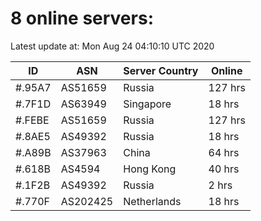 # 8 online servers:

Latest update at: Mon Aug 24 04:10:10 UTC 2020

| ID | ASN | Server Country | Online |
| -- | --- | -------------- | ------ |
| #.95A7 | AS51659 | Russia | 127 hrs |
| #.7F1D | AS63949 | Singapore | 18 hrs |
| #.FEBE | AS51659 | Russia | 127 hrs |
| #.8AE5 | AS49392 | Russia | 18 hrs |
| #.A89B | AS37963 | China | 64 hrs |
| #.618B | AS4594 | Hong Kong | 40 hrs |
| #.1F2B | AS49392 | Russia | 2 hrs |
| #.770F | AS202425 | Netherlands | 18 hrs |


